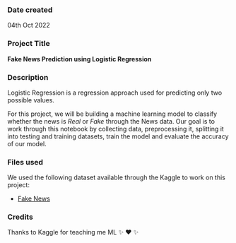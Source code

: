 ### Date created
04th Oct 2022

### Project Title
**Fake News Prediction using Logistic Regression**

### Description
Logistic Regression is a regression approach used for predicting only two possible values.

For this project, we will be building a machine learning model to classify whether the news is *Real* or *Fake* through the News data. Our goal is to work through this notebook by collecting data, preprocessing it, splitting it into testing and training datasets, train the model and evaluate the accuracy of our model.

### Files used
We used the following dataset available through the Kaggle to work on this project:

* [Fake News](https://www.kaggle.com/competitions/fake-news)

### Credits
Thanks to Kaggle for teaching me ML :sparkles: :heart: :sparkles:
